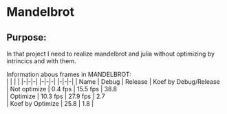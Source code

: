 # Mandelbrot 
## Purpose:
In that project I need to realize mandelbrot and julia without optimizing by intrincics and with them.

Information abous frames in MANDELBROT:                          
| | | |
|-|-|-|
|-|-|-|
|-|-|-|
| Name              | Debug    | Release  | Koef by Debug/Release
| Not optimize      |  0.4 fps | 15.5 fps | 38.8                 
| Optimize          | 10.3 fps | 27.9 fps | 2.7                  
| Koef by Optimize  | 25.8     | 1.8      |                      


